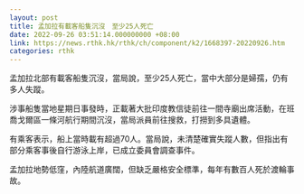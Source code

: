 ```yaml
---
layout: post
title: 孟加拉有載客船隻沉沒　至少25人死亡
date: 2022-09-26 03:51:14.000000000 +08:00
link: https://news.rthk.hk/rthk/ch/component/k2/1668397-20220926.htm
categories: rthk
---
```


孟加拉北部有載客船隻沉沒，當局說，至少25人死亡，當中大部分是婦孺，仍有多人失蹤。

涉事船隻當地星期日事發時，正載著大批印度教信徒前往一間寺廟出席活動，在班喬戈爾區一條河航行期間沉沒，當局派員前往搜救，打撈到多具遺體。

有乘客表示，船上當時載有超過70人。當局說，未清楚確實失蹤人數，但指出有部分乘客事後自行游泳上岸，已成立委員會調查事件。

孟加拉地勢低窪，內陸航道廣闊，但缺乏嚴格安全標準，每年有數百人死於渡輪事故。
